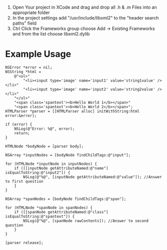 1. Open Your project in XCode and drag and drop all .h & .m Files into an appropriate folder
2. In the project settings add "/usr/include/libxml2" to the "header search paths" field
3. Ctrl Click the Frameworks group choose Add -> Existing Frameworks and from the list choose libxml2.dylib

Example Usage
=============
```objc
NSError *error = nil;
NSString *html =
    @"<ul>"
        "<li><input type='image' name='input1' value='string1value' /></li>"
        "<li><input type='image' name='input2' value='string2value' /></li>"
    "</ul>"
    "<span class='spantext'><b>Hello World 1</b></span>"
    "<span class='spantext'><b>Hello World 2</b></span>";
HTMLParser *parser = [[HTMLParser alloc] initWithString:html error:&error];

if (error) {
    NSLog(@"Error: %@", error);
    return;
}

HTMLNode *bodyNode = [parser body];

NSArray *inputNodes = [bodyNode findChildTags:@"input"];

for (HTMLNode *inputNode in inputNodes) {
    if ([[inputNode getAttributeNamed:@"name"] isEqualToString:@"input2"]) {
        NSLog(@"%@", [inputNode getAttributeNamed:@"value"]); //Answer to first question
    }
}

NSArray *spanNodes = [bodyNode findChildTags:@"span"];

for (HTMLNode *spanNode in spanNodes) {
    if ([[spanNode getAttributeNamed:@"class"] isEqualToString:@"spantext"]) {
        NSLog(@"%@", [spanNode rawContents]); //Answer to second question
    }
}

[parser release];
```
